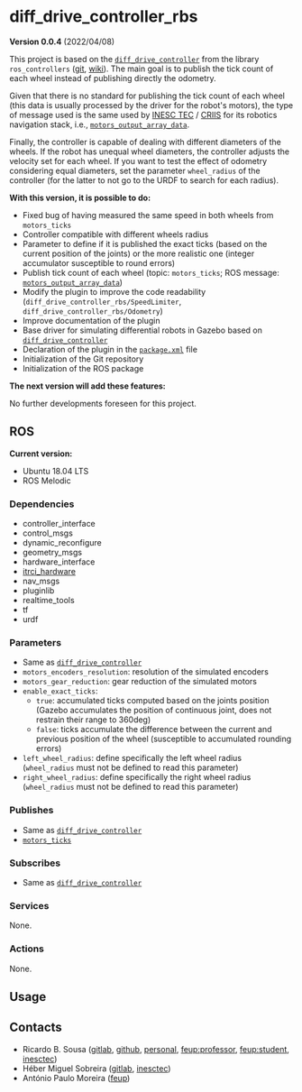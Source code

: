 # diff_drive_controller_rbs

**Version 0.0.4** (2022/04/08)

This project is based on the
[`diff_drive_controller`](https://github.com/ros-controls/ros_controllers/tree/melodic-devel/diff_drive_controller)
from the library `ros_controllers`
([git](https://github.com/ros-controls/ros_controllers/tree/melodic-devel),
[wiki](http://wiki.ros.org/ros_controllers)). The main goal is to publish the
tick count of each wheel instead of publishing directly the odometry.

Given that there is no standard for publishing the tick count of each wheel
(this data is usually processed by the driver for the robot's motors), the type
of message used is the same used by
[INESC TEC](https://www.inesctec.pt/en) /
[CRIIS](https://www.inesctec.pt/en/centres/criis) for its robotics navigation 
stack, i.e.,
[`motors_output_array_data`](https://gitlab.inesctec.pt/CRIIS/inesctec_robotics_custom_interfaces_stack/-/blob/master/itrci_hardware/msg/motor_output.msg).

Finally, the controller is capable of dealing with different diameters of the
wheels. If the robot has unequal wheel diameters, the controller adjusts the 
velocity set for each wheel. If you want to test the effect of odometry 
considering equal diameters, set the parameter `wheel_radius` of the 
controller (for the latter to not go to the URDF to search for each radius).

**With this version, it is possible to do:**

- Fixed bug of having measured the same speed in both wheels from `motors_ticks`
- Controller compatible with different wheels radius
- Parameter to define if it is published the exact ticks (based on the 
  current position of the joints) or the more realistic one (integer 
  accumulator susceptible to round errors)
- Publish tick count of each wheel (topic: `motors_ticks`; ROS message:
  [`motors_output_array_data`](https://gitlab.inesctec.pt/CRIIS/inesctec_robotics_custom_interfaces_stack/-/blob/master/itrci_hardware/msg/motor_output.msg))
- Modify the plugin to improve the code readability 
  (`diff_drive_controller_rbs/SpeedLimiter`, 
  `diff_drive_controller_rbs/Odometry`)
- Improve documentation of the plugin
- Base driver for simulating differential robots in Gazebo based on
  [`diff_drive_controller`](https://github.com/ros-controls/ros_controllers/tree/melodic-devel/diff_drive_controller)
- Declaration of the plugin in the [`package.xml`](package.xml) file
- Initialization of the Git repository
- Initialization of the ROS package

**The next version will add these features:**

No further developments foreseen for this project.

## ROS

**Current version:**

- Ubuntu 18.04 LTS
- ROS Melodic

### Dependencies

- controller_interface
- control_msgs
- dynamic_reconfigure
- geometry_msgs
- hardware_interface
- [itrci_hardware](https://gitlab.inesctec.pt/CRIIS/inesctec_robotics_custom_interfaces_stack/-/tree/master/itrci_hardware)
- nav_msgs
- pluginlib
- realtime_tools
- tf
- urdf

### Parameters

- Same as [`diff_drive_controller`](http://wiki.ros.org/diff_drive_controller)
- `motors_encoders_resolution`: resolution of the simulated encoders
- `motors_gear_reduction`: gear reduction of the simulated motors
- `enable_exact_ticks`:
  - `true`: accumulated ticks computed based on the joints position (Gazebo 
    accumulates the position of continuous joint, does not restrain their 
    range to 360deg)
  - `false`: ticks accumulate the difference between the current and 
    previous position of the wheel (susceptible to accumulated rounding errors)
- `left_wheel_radius`: define specifically the left wheel radius 
  (`wheel_radius` must not be defined to read this parameter)
- `right_wheel_radius`: define specifically the right wheel radius
  (`wheel_radius` must not be defined to read this parameter)

### Publishes

- Same as [`diff_drive_controller`](http://wiki.ros.org/diff_drive_controller)
- [`motors_ticks`](https://gitlab.inesctec.pt/CRIIS/inesctec_robotics_custom_interfaces_stack/-/blob/master/itrci_hardware/msg/motors_array_output.msg)

### Subscribes

- Same as [`diff_drive_controller`](http://wiki.ros.org/diff_drive_controller)

### Services

None.

### Actions

None.

## Usage

## Contacts

- Ricardo B. Sousa ([gitlab](https://gitlab.com/sousarbarb/),
  [github](https://github.com/sousarbarb/),
  [personal](mailto:sousa.ricardob@outlook.com),
  [feup:professor](mailto:rbs@fe.up.pt),
  [feup:student](mailto:up201503004@edu.fe.up.pt),
  [inesctec](mailto:ricardo.b.sousa@inesctec.pt))
- Héber Miguel Sobreira ([gitlab](https://gitlab.inesctec.pt/heber.m.sobreira),
  [inesctec](mailto:heber.m.sobreira@inesctec.pt))
- António Paulo Moreira ([feup](mailto:amoreira@fe.up.pt))
